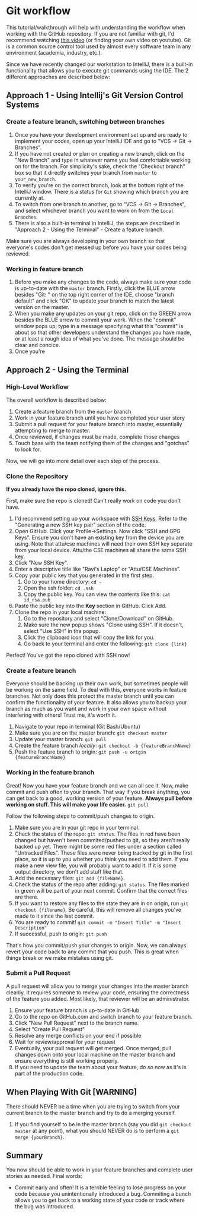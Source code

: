 # Git workflow

This tutorial/walkthrough will help with understanding the workflow when working with the GitHub repository. If you are not familiar with git, I'd recommend watching <a href="https://www.youtube.com/watch?v=0fKg7e37bQE">this video</a> (or finding your own video on youtube). Git is a common source control tool used by almost every software team in any environment (academia, industry, etc.).

Since we have recently changed our workstation to IntelliJ, there is a built-in functionality that allows you to execute git commands using the IDE. The 2 different approaches are described below:
## Approach 1 - Using Intellij's Git Version Control Systems

<h3>Create a feature branch, switching between branches</h3>
<ol>
    <li>Once you have your development environment set up and are ready to implement your codes, open up your IntelliJ IDE and go to "VCS -> Git -> Branches".</li>
    <li>If you have not created or plan on creating a new branch, click on the "New Branch" and type in whatever name you feel comfortable working on for the branch. For simplicity's sake, check the "Checkout branch" box so that it directly switches your branch from <code>master</code> to <code>your_new_branch</code>.</li>
    <li>To verify you're on the correct branch, look at the bottom right of the IntelliJ window. There is a status for <code>Git</code> showing which branch you are currently at.</li>
    <li>To switch from one branch to another, go to "VCS -> Git -> Branches", and select whichever branch you want to work on from the <code>Local Branches</code>.</li>
    <li>There is also a built-in terminal in IntelliJ, the steps are described in "Approach 2 - Using the Terminal" - Create a feature branch.</li>
</ol>

Make sure you are always developing in your own branch so that everyone's codes don't get messed up before you have your codes being reviewed.

<h3>Working in feature branch</h3>
<ol>
    <li>Before you make any changes to the code, always make sure your code is up-to-date with the <code>master</code> branch. Firstly, click the BLUE arrow besides "Git: " on the top right corner of the IDE, choose "branch default" and click "OK" to update your branch to match the latest version on the master.</li>
    <li>When you make any updates on your git repo, click on the GREEN arrow besides the BLUE arrow to commit your work. When the "commit" window pops up, type in a message specifying what this "commit" is about so that other developers understand the changes you have made, or at least a rough idea of what you've done. The message should be clear and concice.</li>
    <li>Once you're </li>
</ol>

## Approach 2 - Using the Terminal

<h3>High-Level Workflow</h3>
<p>The overall workflow is described below:
<ol>
    <li>Create a feature branch from the <code>master</code> branch</li>
    <li>Work in your feature branch until you have completed your user story</li>
    <li>Submit a pull request for your feature branch into master, essentially attempting to merge to master.</li>
    <li>Once reviewed, if changes must be made, complete those changes</li>
    <li>Touch base with the team notifying them of the changes and "gotchas" to look for.</li>
</ol>
<p>Now, we will go into more detail over each step of the process.

<h3>Clone the Repository</h3>
<b>If you already have the repo cloned, ignore this.</b>
<p>First, make sure the repo is cloned! Can't really work on code you don't have. 
<ol>
    <li>I'd recommend setting up your workspace with <a href="https://docs.gitlab.com/ee/ssh/">SSH Keys</a>. Refer to the "Generating a new SSH key pair" section of the code.</li>
    <li>Open GitHub. Click your Profile->Settings. Now click "SSH and GPG Keys". Ensure you don't have an existing key from the device you are using. Note that attu/cse machines will need their own SSH key separate from your local device. Attu/the CSE machines all share the same SSH key.</li>
    <li>Click "New SSH Key".</li>
    <li>Enter a descriptive title like "Ravi's Laptop" or "Attu/CSE Machines".</li>
    <li>Copy your public key that you generated in the first step.
    <ol>
        <li>Go to your home directory: <code>cd ~</code></li>
        <li>Open the ssh folder: <code>cd .ssh</code></li>
        <li>Copy the public key. You can view the contents like this: <code>cat id_rsa.pub</code></li>
    </ol>
    </li>
    <li>Paste the public key into the <b>Key</b> section in GitHub. Click Add.</li>
    <li>Clone the repo in your local machine:
    <ol>
        <li>Go to the repository and select "Clone/Download" on GitHub.</li>
        <li>Make sure the new popup shows "Clone using SSH". If it doesn't, select "Use SSH" in the popup.</li>
        <li>Click the clipboard icon that will copy the link for you.</li>
        <li>Go back to your terminal and enter the following: <code>git clone {link}</code></li>
    </ol>
    </li>
</ol>
<p>Perfect! You've got the repo cloned with SSH now!

<h3>Create a feature branch</h3>
<p>Everyone should be backing up their own work, but sometimes people will be working on the same field. To deal with this, everyone works in feature branches. Not only does this protect the master branch until you can confirm the functionality of your feature. It also allows you to backup your branch as much as you want and work in your own space without interfering with others! Trust me, it's worth it.
<ol>
    <li>Navigate to your repo in terminal (Git Bash/Ubuntu)</li>
    <li>Make sure you are on the master branch: <code>git checkout master</code></li>
    <li>Update your master branch: <code>git pull</code></li>
    <li>Create the feature branch <i>locally</i>: <code>git checkout -b {featureBranchName}</code></li>
    <li>Push the feature branch to origin: <code>git push -u origin {featureBranchName}</code></li>
</ol>

<h3>Working in the feature branch</h3>
<p>Great! Now you have your feature branch and we can all see it. Now, make commit and push often to your branch. That way if you break anything, you can get back to a good, working version of your feature.
<b>Always pull before working on stuff. This will make your life easier.</b>
 <code>git pull</code>

<p>Follow the following steps to commit/push changes to origin.
<ol>
    <li>Make sure you are in your git repo in your terminal.</li>
    <li>Check the status of the repo: <code>git status</code>. The files in red have been changed but haven't been commited/pushed to git, so they aren't really backed up yet. There might be some red files under a section called "Untracked Files". These files were never being tracked by git in the first place, so it is up to you whether you think you need to add them. If you make a new view file, you will probably want to add it. If it is some output directory, we don't add stuff like that.</li>
    <li>Add the necessary files: <code>git add {fileName}</code>.</li>
    <li>Check the status of the repo after adding: <code>git status</code>. The files marked in green will be part of your next commit. Confirm that the correct files are there.</li>
    <li>If you want to restore any files to the state they are in on origin, run <code>git checkout {filename}</code>. Be careful, this will remove all changes you've made to it since the last commit.</li>
    <li>You are ready to commit! <code>git commit -m "Insert Title" -m "Insert Description"</code></li>
    <li>If successful, push to origin: <code>git push</code></li>
</ol>
<p>That's how you commit/push your changes to origin. Now, we can always revert your code back to any commit that you push. This is great when things break or we make mistakes using git.
    
<h3>Submit a Pull Request</h3>
<p>A pull request will allow you to merge your changes into the master branch cleanly. It requires someone to review your code, ensuring the correctness of the feature you added. Most likely, that reviewer will be an administrator.
<ol>
    <li>Ensure your feature branch is up-to-date in GitHub</li>
    <li>Go to the repo on GitHub.com and switch branch to your feature branch.</li>
    <li>Click "New Pull Request" next to the branch name.</li>
    <li>Select "Create Pull Request"</li>
    <li>Resolve any merge conflicts on your end if possible</li>
    <li>Wait for review/approval for your request</li>
    <li>Eventually, your pull request will get merged. Once merged, pull changes down onto your local machine on the master branch and ensure everything is still working properly.</li>
    <li>If you need to update the team about your feature, do so now as it's is part of the production code.</li>
</ol>

<h2> When Playing With Git [WARNING]</h2>
<p>There should NEVER be a time when you are trying to switch from your current branch to the master branch and try to do a merging yourself.
<ol>
    <li>If you find yourself to be in the master branch (say you did <code>git checkout master</code> at any point), what you should NEVER do is to perform a <code>git merge {yourBranch}</code>.</li>
</ol>
</p>

<h2>Summary</h2>
<p>You now should be able to work in your feature branches and complete user stories as needed. Final words:
<ul>
    <li>Commit early and often! It is a terrible feeling to lose progress on your code because you unintentionally introduced a bug. Commiting a bunch allows you to get back to a working state of your code or track where the bug was introduced.</li>